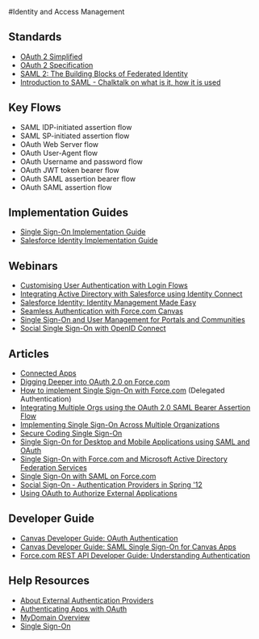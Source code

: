 #Identity and Access Management

## Standards
* [OAuth 2 Simplified](https://aaronparecki.com/2012/07/29/2/oauth2-simplified)
* [OAuth 2 Specification](http://tools.ietf.org/html/draft-ietf-oauth-v2)
* [SAML 2: The Building Blocks of Federated Identity](http://www.xml.com/pub/a/2005/01/12/saml2.html)
* [Introduction to SAML - Chalktalk on what is it, how it is used](https://www.youtube.com/watch?v=S9BpeOmuEz4)

## Key Flows
* SAML IDP-initiated assertion flow
* SAML SP-initiated assertion flow
* OAuth Web Server flow
* OAuth User-Agent flow
* OAuth Username and password flow
* OAuth JWT token bearer flow
* OAuth SAML assertion bearer flow
* OAuth SAML assertion flow

## Implementation Guides

* [Single Sign-On Implementation Guide](http://resources.docs.salesforce.com/200/12/en-us/sfdc/pdf/salesforce_single_sign_on.pdf)
* [Salesforce Identity Implementation Guide](https://na1.salesforce.com/help/pdfs/en/salesforce_identity_implementation_guide.pdf)

## Webinars

* [Customising User Authentication with Login Flows](https://www.youtube.com/watch?v=gYes8OLAc-k)
* [Integrating Active Directory with Salesforce using Identity Connect](http://salesforce.vidyard.com/watch/pkWbmTrquFjN7qps3xt3Yw)
* [Salesforce Identity: Identity Management Made Easy](https://www.youtube.com/watch?v=gyITvOZJhtE)
* [Seamless Authentication with Force.com Canvas](https://www.youtube.com/watch?v=fCvgyXjnnsY)
* [Single Sign-On and User Management for Portals and Communities](https://www.youtube.com/watch?v=ig1X35ATcFQ)
* [Social Single Sign-On with OpenID Connect](https://www.youtube.com/watch?v=XIFMnzbG5Ew)

## Articles

* [Connected Apps](https://developer.salesforce.com/page/Connected_Apps)
* [Digging Deeper into OAuth 2.0 on Force.com](https://developer.salesforce.com/page/Digging_Deeper_into_OAuth_2.0_on_Force.com)
* [How to implement Single Sign-On with Force.com](https://developer.salesforce.com/page/How_to_Implement_Single_Sign-On_with_Force.com) (Delegated Authentication)
* [Integrating Multiple Orgs using the OAuth 2.0 SAML Bearer Assertion Flow](https://developer.salesforce.com/blogs/isv/2015/04/integrating-multi-orgs-using-oauth.html)
* [Implementing Single Sign-On Across Multiple Organizations](https://developer.salesforce.com/page/Implementing_Single_Sign-On_Across_Multiple_Organizations)
* [Secure Coding Single Sign-On](https://developer.salesforce.com/page/Secure_Coding_Single_Sign_On)
* [Single Sign-On for Desktop and Mobile Applications using SAML and OAuth](http://wiki.developerforce.com/page/Single_Sign-On_for_Desktop_and_Mobile_Applications_using_SAML_and_OAuth)
* [Single Sign-On with Force.com and Microsoft Active Directory Federation Services](http://wiki.developerforce.com/page/Single_Sign-On_with_Force.com_and_Microsoft_Active_Directory_Federation_Services)
* [Single Sign-On with SAML on Force.com](https://developer.salesforce.com/page/Single_Sign-On_with_SAML_on_Force.com)
* [Social Sign-On - Authentication Providers in Spring '12](https://developer.salesforce.com/blogs/developer-relations/2012/01/social-single-sign-on-authentication-providers-in-spring-12.html)
* [Using OAuth to Authorize External Applications](https://developer.salesforce.com/page/Using_OAuth_to_Authorize_External_Applications)

## Developer Guide

* [Canvas Developer Guide: OAuth Authentication](https://developer.salesforce.com/docs/atlas.en-us.platform_connect.meta/platform_connect/canvas_app_oauth_authentication.htm)
* [Canvas Developer Guide: SAML Single Sign-On for Canvas Apps](https://developer.salesforce.com/docs/atlas.en-us.platform_connect.meta/platform_connect/canvas_app_saml_sso_intro.htm)
* [Force.com REST API Developer Guide: Understanding Authentication](https://developer.salesforce.com/docs/atlas.en-us.api_rest.meta/api_rest/intro_understanding_authentication.htm)

## Help Resources

* [About External Authentication Providers](https://help.salesforce.com/apex/HTViewHelpDoc?id=sso_authentication_providers.htm&language=en)
* [Authenticating Apps with OAuth](https://help.salesforce.com/HTViewHelpDoc?id=remoteaccess_authenticate.htm)
* [MyDomain Overview](https://help.salesforce.com/HTViewHelpDoc?id=domain_name_overview.htm)
* [Single Sign-On](http://help.salesforce.com/HTViewHelpDoc?id=sso_about.htm&language=en_US)

